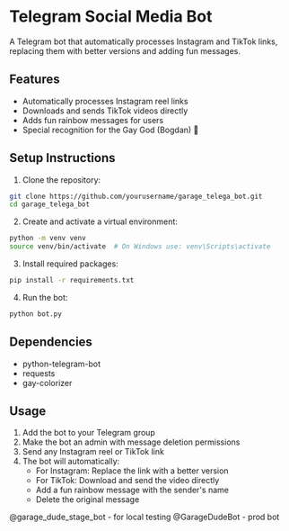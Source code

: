# Telegram Social Media Bot

A Telegram bot that automatically processes Instagram and TikTok links, replacing them with better versions and adding fun messages.

## Features

- Automatically processes Instagram reel links
- Downloads and sends TikTok videos directly
- Adds fun rainbow messages for users
- Special recognition for the Gay God (Bogdan) 🌈

## Setup Instructions

1. Clone the repository:
```bash
git clone https://github.com/yourusername/garage_telega_bot.git
cd garage_telega_bot
```

2. Create and activate a virtual environment:
```bash
python -m venv venv
source venv/bin/activate  # On Windows use: venv\Scripts\activate
```

3. Install required packages:
```bash
pip install -r requirements.txt
```

4. Run the bot:
```bash
python bot.py
```

## Dependencies

- python-telegram-bot
- requests
- gay-colorizer

## Usage

1. Add the bot to your Telegram group
2. Make the bot an admin with message deletion permissions
3. Send any Instagram reel or TikTok link
4. The bot will automatically:
   - For Instagram: Replace the link with a better version
   - For TikTok: Download and send the video directly
   - Add a fun rainbow message with the sender's name
   - Delete the original message
  
@garage_dude_stage_bot - for local testing
@GarageDudeBot - prod bot
